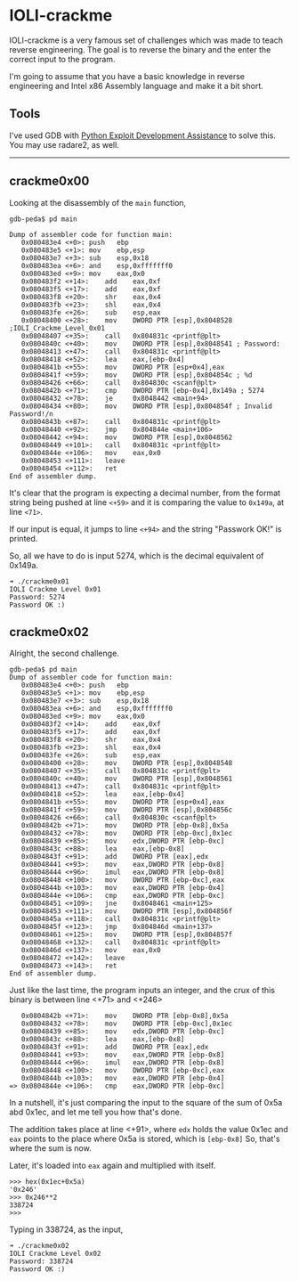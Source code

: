 # IOLI-crackme

IOLI-crackme is a very famous set of challenges which was made to teach reverse engineering. The goal is to reverse the binary and the enter the correct input to the program.

I'm going to assume that you have a basic knowledge in reverse engineering and Intel x86 Assembly language and make it a bit short.

## Tools
I've used GDB with [Python Exploit Development Assistance](https://github.com/longld/peda) to solve this.
You may use radare2, as well.

_________________

## crackme0x00

Looking at the disassembly of the `main` function,

```
gdb-peda$ pd main

Dump of assembler code for function main:
   0x080483e4 <+0>:	push   ebp
   0x080483e5 <+1>:	mov    ebp,esp
   0x080483e7 <+3>:	sub    esp,0x18
   0x080483ea <+6>:	and    esp,0xfffffff0
   0x080483ed <+9>:	mov    eax,0x0
   0x080483f2 <+14>:	add    eax,0xf
   0x080483f5 <+17>:	add    eax,0xf
   0x080483f8 <+20>:	shr    eax,0x4
   0x080483fb <+23>:	shl    eax,0x4
   0x080483fe <+26>:	sub    esp,eax
   0x08048400 <+28>:	mov    DWORD PTR [esp],0x8048528 ;IOLI_Crackme_Level_0x01
   0x08048407 <+35>:	call   0x804831c <printf@plt>
   0x0804840c <+40>:	mov    DWORD PTR [esp],0x8048541 ; Password:
   0x08048413 <+47>:	call   0x804831c <printf@plt>
   0x08048418 <+52>:	lea    eax,[ebp-0x4]
   0x0804841b <+55>:	mov    DWORD PTR [esp+0x4],eax
   0x0804841f <+59>:	mov    DWORD PTR [esp],0x804854c ; %d
   0x08048426 <+66>:	call   0x804830c <scanf@plt>
   0x0804842b <+71>:	cmp    DWORD PTR [ebp-0x4],0x149a ; 5274
   0x08048432 <+78>:	je     0x8048442 <main+94>
   0x08048434 <+80>:	mov    DWORD PTR [esp],0x804854f ; Invalid Password!/n
   0x0804843b <+87>:	call   0x804831c <printf@plt>
   0x08048440 <+92>:	jmp    0x804844e <main+106>
   0x08048442 <+94>:	mov    DWORD PTR [esp],0x8048562
   0x08048449 <+101>:	call   0x804831c <printf@plt>
   0x0804844e <+106>:	mov    eax,0x0
   0x08048453 <+111>:	leave  
   0x08048454 <+112>:	ret    
End of assembler dump.

```

It's clear that the program is expecting a decimal number, from the format string being pushed at line `<+59>` and it is comparing the value to `0x149a`, at line `<71>`. 

If our input is equal, it jumps to line `<+94>` and the string "Passwork OK!" is printed.

So, all we have to do is input 5274, which is the decimal equivalent of 0x149a.


```
➜ ./crackme0x01
IOLI Crackme Level 0x01
Password: 5274
Password OK :)
```

## crackme0x02


Alright, the second challenge.

```
gdb-peda$ pd main
Dump of assembler code for function main:
   0x080483e4 <+0>:	push   ebp
   0x080483e5 <+1>:	mov    ebp,esp
   0x080483e7 <+3>:	sub    esp,0x18
   0x080483ea <+6>:	and    esp,0xfffffff0
   0x080483ed <+9>:	mov    eax,0x0
   0x080483f2 <+14>:	add    eax,0xf
   0x080483f5 <+17>:	add    eax,0xf
   0x080483f8 <+20>:	shr    eax,0x4
   0x080483fb <+23>:	shl    eax,0x4
   0x080483fe <+26>:	sub    esp,eax
   0x08048400 <+28>:	mov    DWORD PTR [esp],0x8048548
   0x08048407 <+35>:	call   0x804831c <printf@plt>
   0x0804840c <+40>:	mov    DWORD PTR [esp],0x8048561
   0x08048413 <+47>:	call   0x804831c <printf@plt>
   0x08048418 <+52>:	lea    eax,[ebp-0x4]
   0x0804841b <+55>:	mov    DWORD PTR [esp+0x4],eax
   0x0804841f <+59>:	mov    DWORD PTR [esp],0x804856c
   0x08048426 <+66>:	call   0x804830c <scanf@plt>
   0x0804842b <+71>:	mov    DWORD PTR [ebp-0x8],0x5a
   0x08048432 <+78>:	mov    DWORD PTR [ebp-0xc],0x1ec
   0x08048439 <+85>:	mov    edx,DWORD PTR [ebp-0xc]
   0x0804843c <+88>:	lea    eax,[ebp-0x8]
   0x0804843f <+91>:	add    DWORD PTR [eax],edx
   0x08048441 <+93>:	mov    eax,DWORD PTR [ebp-0x8]
   0x08048444 <+96>:	imul   eax,DWORD PTR [ebp-0x8]
   0x08048448 <+100>:	mov    DWORD PTR [ebp-0xc],eax
   0x0804844b <+103>:	mov    eax,DWORD PTR [ebp-0x4]
   0x0804844e <+106>:	cmp    eax,DWORD PTR [ebp-0xc]
   0x08048451 <+109>:	jne    0x8048461 <main+125>
   0x08048453 <+111>:	mov    DWORD PTR [esp],0x804856f
   0x0804845a <+118>:	call   0x804831c <printf@plt>
   0x0804845f <+123>:	jmp    0x804846d <main+137>
   0x08048461 <+125>:	mov    DWORD PTR [esp],0x804857f
   0x08048468 <+132>:	call   0x804831c <printf@plt>
   0x0804846d <+137>:	mov    eax,0x0
   0x08048472 <+142>:	leave  
   0x08048473 <+143>:	ret    
End of assembler dump.

```

Just like the last time, the program inputs an integer, and the crux of this binary is between line <+71> and <+246>

```
   0x0804842b <+71>:	mov    DWORD PTR [ebp-0x8],0x5a
   0x08048432 <+78>:	mov    DWORD PTR [ebp-0xc],0x1ec
   0x08048439 <+85>:	mov    edx,DWORD PTR [ebp-0xc]
   0x0804843c <+88>:	lea    eax,[ebp-0x8]
   0x0804843f <+91>:	add    DWORD PTR [eax],edx
   0x08048441 <+93>:	mov    eax,DWORD PTR [ebp-0x8]
   0x08048444 <+96>:	imul   eax,DWORD PTR [ebp-0x8]
   0x08048448 <+100>:	mov    DWORD PTR [ebp-0xc],eax
   0x0804844b <+103>:	mov    eax,DWORD PTR [ebp-0x4]
=> 0x0804844e <+106>:	cmp    eax,DWORD PTR [ebp-0xc]

```

In a nutshell, it's just comparing the input to the square of the sum of 0x5a abd 0x1ec, and let me tell you how that's done.

The addition takes place at line <+91>, where `edx` holds the value 0x1ec and `eax` points to the place where 0x5a is stored, which is ``[ebp-0x8]`` 
So, that's where the sum is now.

Later, it's loaded into `eax` again and multiplied with itself.

```
>>> hex(0x1ec+0x5a)
'0x246'
>>> 0x246**2
338724
>>> 
```

Typing in 338724, as the input,

```
➜ ./crackme0x02
IOLI Crackme Level 0x02
Password: 338724
Password OK :)

```



